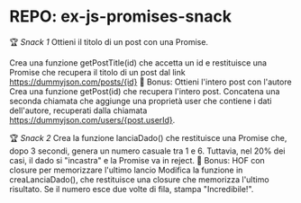 REPO: ex-js-promises-snack
===
🏆 *Snack 1*
Ottieni il titolo di un post con una Promise.

Crea una funzione getPostTitle(id) che accetta un id e restituisce una Promise che recupera il titolo di un post dal link https://dummyjson.com/posts/{id}
🎯 Bonus: Ottieni l'intero post con l'autore
Crea una funzione getPost(id) che recupera l'intero post. Concatena una seconda chiamata che aggiunge una proprietà user che contiene i dati dell'autore, recuperati dalla chiamata https://dummyjson.com/users/{post.userId}.


🏆 *Snack 2*
Crea la funzione lanciaDado() che restituisce una Promise che, dopo 3 secondi, genera un numero casuale tra 1 e 6. Tuttavia, nel 20% dei casi, il dado si "incastra" e la Promise va in reject.
🎯 Bonus: HOF con closure per memorizzare l'ultimo lancio
Modifica la funzione in creaLanciaDado(), che restituisce una closure che memorizza l'ultimo risultato. Se il numero esce due volte di fila, stampa "Incredibile!".
